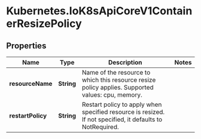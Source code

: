 # Kubernetes.IoK8sApiCoreV1ContainerResizePolicy

## Properties

Name | Type | Description | Notes
------------ | ------------- | ------------- | -------------
**resourceName** | **String** | Name of the resource to which this resource resize policy applies. Supported values: cpu, memory. | 
**restartPolicy** | **String** | Restart policy to apply when specified resource is resized. If not specified, it defaults to NotRequired. | 


